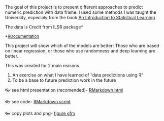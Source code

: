 The goal of this project is  to present different approaches to predict numeric prediction with data frame.
I used some methods I was taught the University, ecpecialy from the book [An Introduction to Statistical Learning](https://www.statlearning.com/)

The data is Credit from ILSR package* 

 <font size="2"> *[RDocumentation](https://www.rdocumentation.org/packages/ISLR/versions/1.2/topics/Credit)</font>

This project will show which of the models are better: Those who are based on linear regression,
or those who use randomness and deep learning are better.

This was created for 2 main reasons
1. An exercise on what I have learned of "data predictions using R"
2. To be a base to future prediction work in the future

👓 see html presentation (recomended)- [RMarkdown html](https://github.com/YoniGR94/my_credit_model_selection/blob/main/Credit_my_deap_learnn_markdown.md)

👓 see code- [RMarkdown script](https://github.com/YoniGR94/my_credit_model_selection/blob/main/Credit_my_deap_learnn_markdown.Rmd)

👓 copy plots and png- [figure gfm](https://github.com/YoniGR94/my_credit_model_selection/tree/main/Credit_my_deap_learnn_markdown_files/figure-gfm)
